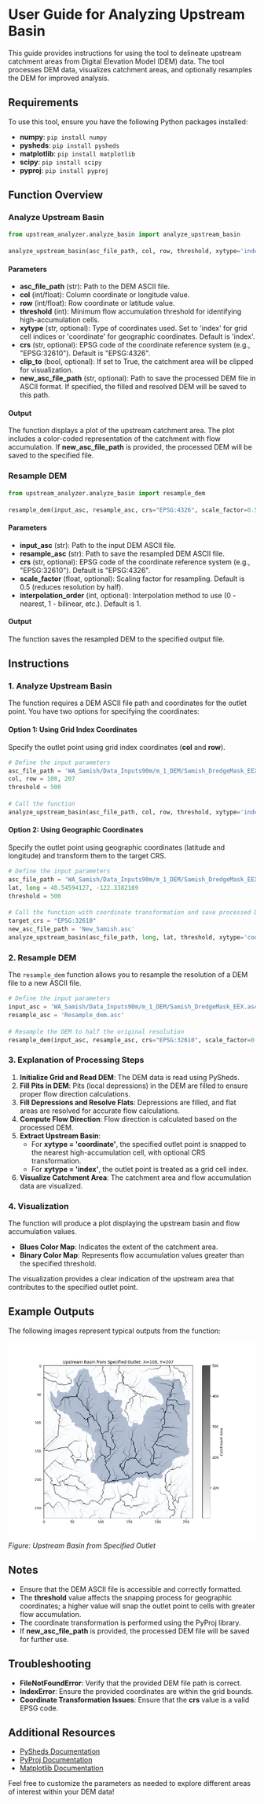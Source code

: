 # User Guide for Analyzing Upstream Basin

This guide provides instructions for using the tool to delineate upstream catchment areas from Digital Elevation Model (DEM) data. The tool processes DEM data, visualizes catchment areas, and optionally resamples the DEM for improved analysis.

## Requirements

To use this tool, ensure you have the following Python packages installed:
- **numpy**: `pip install numpy`
- **pysheds**: `pip install pysheds`
- **matplotlib**: `pip install matplotlib`
- **scipy**: `pip install scipy`
- **pyproj**: `pip install pyproj`

## Function Overview

### Analyze Upstream Basin

```python
from upstream_analyzer.analyze_basin import analyze_upstream_basin

analyze_upstream_basin(asc_file_path, col, row, threshold, xytype='index', crs='EPSG:4326', clip_to=False, new_asc_file_path=None)
```

#### Parameters
- **asc_file_path** (str): Path to the DEM ASCII file.
- **col** (int/float): Column coordinate or longitude value.
- **row** (int/float): Row coordinate or latitude value.
- **threshold** (int): Minimum flow accumulation threshold for identifying high-accumulation cells.
- **xytype** (str, optional): Type of coordinates used. Set to 'index' for grid cell indices or 'coordinate' for geographic coordinates. Default is 'index'.
- **crs** (str, optional): EPSG code of the coordinate reference system (e.g., "EPSG:32610"). Default is "EPSG:4326".
- **clip_to** (bool, optional): If set to True, the catchment area will be clipped for visualization.
- **new_asc_file_path** (str, optional): Path to save the processed DEM file in ASCII format. If specified, the filled and resolved DEM will be saved to this path.

#### Output
The function displays a plot of the upstream catchment area. The plot includes a color-coded representation of the catchment with flow accumulation. If **new_asc_file_path** is provided, the processed DEM will be saved to the specified file.

### Resample DEM

```python
from upstream_analyzer.analyze_basin import resample_dem

resample_dem(input_asc, resample_asc, crs="EPSG:4326", scale_factor=0.5, interpolation_order=1)
```

#### Parameters
- **input_asc** (str): Path to the input DEM ASCII file.
- **resample_asc** (str): Path to save the resampled DEM ASCII file.
- **crs** (str, optional): EPSG code of the coordinate reference system (e.g., "EPSG:32610"). Default is "EPSG:4326".
- **scale_factor** (float, optional): Scaling factor for resampling. Default is 0.5 (reduces resolution by half).
- **interpolation_order** (int, optional): Interpolation method to use (0 - nearest, 1 - bilinear, etc.). Default is 1.

#### Output
The function saves the resampled DEM to the specified output file.

## Instructions

### 1. Analyze Upstream Basin
The function requires a DEM ASCII file path and coordinates for the outlet point. You have two options for specifying the coordinates:

#### Option 1: Using Grid Index Coordinates
Specify the outlet point using grid index coordinates (**col** and **row**).

```python
# Define the input parameters
asc_file_path = 'WA_Samish/Data_Inputs90m/m_1_DEM/Samish_DredgeMask_EEX.asc'
col, row = 108, 207
threshold = 500

# Call the function
analyze_upstream_basin(asc_file_path, col, row, threshold, xytype='index')
```

#### Option 2: Using Geographic Coordinates
Specify the outlet point using geographic coordinates (latitude and longitude) and transform them to the target CRS.

```python
# Define the input parameters
asc_file_path = 'WA_Samish/Data_Inputs90m/m_1_DEM/Samish_DredgeMask_EEX.asc'
lat, long = 48.54594127, -122.3382169
threshold = 500

# Call the function with coordinate transformation and save processed DEM to a new file
target_crs = "EPSG:32610"
new_asc_file_path = 'New_Samish.asc'
analyze_upstream_basin(asc_file_path, long, lat, threshold, xytype='coordinate', crs=target_crs, new_asc_file_path=new_asc_file_path)
```

### 2. Resample DEM
The `resample_dem` function allows you to resample the resolution of a DEM file to a new ASCII file.

```python
# Define the input parameters
input_asc = 'WA_Samish/Data_Inputs90m/m_1_DEM/Samish_DredgeMask_EEX.asc'
resample_asc = 'Resample_dem.asc'

# Resample the DEM to half the original resolution
resample_dem(input_asc, resample_asc, crs="EPSG:32610", scale_factor=0.5)
```

### 3. Explanation of Processing Steps

1. **Initialize Grid and Read DEM**: The DEM data is read using PySheds.
2. **Fill Pits in DEM**: Pits (local depressions) in the DEM are filled to ensure proper flow direction calculations.
3. **Fill Depressions and Resolve Flats**: Depressions are filled, and flat areas are resolved for accurate flow calculations.
4. **Compute Flow Direction**: Flow direction is calculated based on the processed DEM.
5. **Extract Upstream Basin**:
   - For **xytype = 'coordinate'**, the specified outlet point is snapped to the nearest high-accumulation cell, with optional CRS transformation.
   - For **xytype = 'index'**, the outlet point is treated as a grid cell index.
6. **Visualize Catchment Area**: The catchment area and flow accumulation data are visualized.

### 4. Visualization
The function will produce a plot displaying the upstream basin and flow accumulation values.

- **Blues Color Map**: Indicates the extent of the catchment area.
- **Binary Color Map**: Represents flow accumulation values greater than the specified threshold.

The visualization provides a clear indication of the upstream area that contributes to the specified outlet point.

## Example Outputs

The following images represent typical outputs from the function:

![Upstream Basin from Specified Outlet](https://raw.githubusercontent.com/jlonghku/UpstreamAnalyzer/main/img/Figure_1.png)  
*Figure: Upstream Basin from Specified Outlet*

## Notes
- Ensure that the DEM ASCII file is accessible and correctly formatted.
- The **threshold** value affects the snapping process for geographic coordinates; a higher value will snap the outlet point to cells with greater flow accumulation.
- The coordinate transformation is performed using the PyProj library.
- If **new_asc_file_path** is provided, the processed DEM file will be saved for further use.

## Troubleshooting
- **FileNotFoundError**: Verify that the provided DEM file path is correct.
- **IndexError**: Ensure the provided coordinates are within the grid bounds.
- **Coordinate Transformation Issues**: Ensure that the **crs** value is a valid EPSG code.

## Additional Resources
- [PySheds Documentation](https://pysheds.readthedocs.io/)
- [PyProj Documentation](https://pyproj4.github.io/pyproj/)
- [Matplotlib Documentation](https://matplotlib.org/stable/contents.html)

Feel free to customize the parameters as needed to explore different areas of interest within your DEM data!
